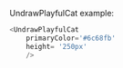 UndrawPlayfulCat example:
```js 
<UndrawPlayfulCat
    primaryColor='#6c68fb'
    height= '250px'
    />
```